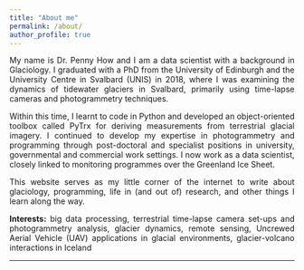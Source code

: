 ```yaml
---
title: "About me"
permalink: /about/
author_profile: true
---
```


<p style="text-align:justify;">My name is Dr. Penny How and I am a data scientist with a background in Glaciology. I graduated with a PhD from the University of Edinburgh and the University Centre in Svalbard (UNIS) in 2018, where I was examining the dynamics of tidewater glaciers in Svalbard, primarily using time-lapse cameras and photogrammetry techniques. </p>

<p style="text-align:justify;">Within this time, I learnt to code in Python and developed an object-oriented toolbox called PyTrx for deriving measurements from terrestrial glacial imagery. I continued to develop my expertise in photogrammetry and programming through post-doctoral and specialist positions in university, governmental and commercial work settings. I now work as a data scientist, closely linked to monitoring programmes over the Greenland Ice Sheet. </p>

<p style="text-align:justify;">This website serves as my little corner of the internet to write about glaciology, programming, life in (and out of) research, and other things I learn along the way.</p>

<p style="text-align:justify;"><b>Interests:</b> big data processing, terrestrial time-lapse camera set-ups and photogrammetry analysis, glacier dynamics, remote sensing, Uncrewed Aerial Vehicle (UAV) applications in glacial environments, glacier-volcano interactions in Iceland</p>


<hr />

